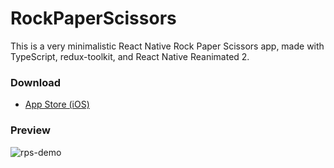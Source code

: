 # RockPaperScissors
This is a very minimalistic React Native Rock Paper Scissors app, made with TypeScript, redux-toolkit, and React Native Reanimated 2.

### Download 
- [App Store (iOS)](https://apps.apple.com/ca/app/rock-paper-scissors-2022/id1615229958)

### Preview
![rps-demo](https://user-images.githubusercontent.com/59669570/158894190-8e12ff25-314c-4221-a9f9-05061b226747.gif)

